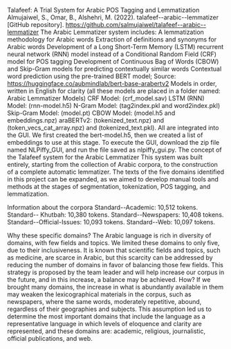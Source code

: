 Talafeef: A Trial System for Arabic POS Tagging and Lemmatization
Almujaiwel, S., Omar, B., Alshehri, M. (2022). talafeef--arabic--lemmatizer [GitHub repository]. https://github.com/salmujaiwel/talafeef--arabic--lemmatizer
The Arabic Lemmatizer system includes:
A lemmatization methodology for Arabic words
Extraction of definitions and synonyms for Arabic words
Development of a Long Short-Term Memory (LSTM) recurrent neural network (RNN) model instead of a Conditional Random Field (CRF) model for POS tagging
Development of Continuous Bag of Words (CBOW) and Skip-Gram models for predicting contextually similar words
Contextual word prediction using the pre-trained BERT model; Source: https://huggingface.co/aubmindlab/bert-base-arabertv2
Models in order, written in English for clarity (all these models are placed in a folder named: Arabic Lemmatizer Models)
CRF Model: (crf_model.sav)
LSTM (RNN) Model: (rnn-model.h5)
N-Gram Model: (tag2index.pkl and word2index.pkl)
Skip-Gram Model: (model.pt)
CBOW Model: (model.h5 and embeddings.npz)
araBERTv2: (tokenized_text.npz) and (token_vecs_cat_array.npz) and (tokenized_text.pkl).
All are integrated into the GUI. We first created the bert-model.h5, then we created a list of embeddings to use at this stage.
To execute the GUI, download the zip file named NLPiffy_GUI, and run the file saved as nlpiffy_gui.py.
The concept of the Talafeef system for the Arabic Lemmatizer
This system was built entirely, starting from the collection of Arabic corpora, to the construction of a complete automatic lemmatizer. The texts of the five domains identified in this project can be expanded, as we aimed to develop manual tools and methods at the stages of segmentation, tokenization, POS tagging, and lemmatization.

Information about the corpora
Standard--Academic: 10,512 tokens.
Standard-- Khutbah: 10,380 tokens.
Standard--Newspapers: 10,408 tokens.
Standard--Official-Issues: 10,093 tokens.
Standard--Web: 10,097 tokens.

Why these specific domains? The Arabic language is rich in diversity of domains, with few fields and topics. We limited these domains to only five, due to their inclusiveness. It is known that scientific fields and topics, such as medicine, are scarce in Arabic, but this scarcity can be addressed by reducing the number of domains in favor of balancing those few fields. This strategy is proposed by the team leader and will help increase our corpus in the future, and in this increase, a balance may be achieved. How? If we brought many domains, the increase in what is abundantly available in them may weaken the lexicographical materials in the corpus, such as newspapers, where the same words, moderately repetitive, abound, regardless of their geographies and subjects. This assumption led us to determine the most important domains that include the language as a representative language in which levels of eloquence and clarity are represented, and these domains are: academic, religious, journalistic, official publications, and web.
